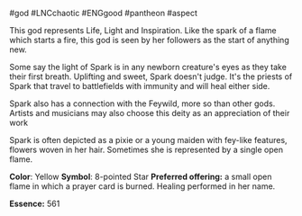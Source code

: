 #god #LNCchaotic #ENGgood #pantheon #aspect

This god represents Life, Light and Inspiration. Like the spark of a flame which starts a fire, this god is seen by her followers as the start of anything new.  

Some say the light of Spark is in any newborn creature's eyes as they take their first breath. Uplifting and sweet, Spark doesn't judge. It's the priests of Spark that travel to battlefields with immunity and will heal either side. 

Spark also has a connection with the Feywild, more so than other gods. Artists and musicians may also choose this deity as an appreciation of their work

Spark is often depicted as a pixie or a young maiden with fey-like features, flowers woven in her hair. Sometimes she is represented by a single open flame.

**Color**: Yellow
**Symbol**: 8-pointed Star 
**Preferred offering:** a small open flame in which a prayer card is burned. Healing performed in her name.

**Essence:** 561

